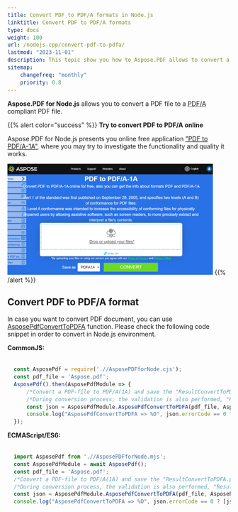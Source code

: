 ```yaml
---
title: Convert PDF to PDF/A formats in Node.js 
linktitle: Convert PDF to PDF/A formats
type: docs
weight: 100
url: /nodejs-cpp/convert-pdf-to-pdfa/
lastmod: "2023-11-01"
description: This topic show you how to Aspose.PDF allows to convert a PDF file to a PDF/A compliant PDF file in the Node.js environment.
sitemap:
    changefreq: "monthly"
    priority: 0.8
---
```


**Aspose.PDF for Node.js** allows you to convert a PDF file to a <abbr title="Portable Document Format / A">PDF/A</abbr> compliant PDF file. 

{{% alert color="success" %}}
**Try to convert PDF to PDF/A online**

Aspose.PDF for Node.js presents you online free application ["PDF to PDF/A-1A"](https://products.aspose.app/pdf/conversion/pdf-to-pdfa1a), where you may try to investigate the functionality and quality it works.

[![Aspose.PDF Convertion PDF to PDF/A with Free App](pdf_to_pdfa.png)](https://products.aspose.app/pdf/conversion/pdf-to-pdfa1a)
{{% /alert %}}


## Convert PDF to PDF/A format

In case you want to convert PDF document, you can use [AsposePdfConvertToPDFA](https://reference.aspose.com/pdf/nodejs-cpp/convert/asposepdfconverttopdfa/) function. 
Please check the following code snippet in order to convert in Node.js environment.

**CommonJS:**

```cjs

  const AsposePdf = require('.//AsposePDFforNode.cjs');
  const pdf_file = 'Aspose.pdf';
  AsposePdf().then(AsposePdfModule => {
      /*Convert a PDF-file to PDF/A(1A) and save the "ResultConvertToPDFA.pdf"*/
      /*During conversion process, the validation is also performed, "ResultConvertToPDFA.xml"*/
      const json = AsposePdfModule.AsposePdfConvertToPDFA(pdf_file, AsposePdfModule.PdfFormat.PDF_A_1A, "ResultConvertToPDFA.pdf", "ResultConvertToPDFALog.xml");
      console.log("AsposePdfConvertToPDFA => %O", json.errorCode == 0 ? [json.fileNameResult, json.fileNameLogResult] : json.errorText);
  });
```

**ECMAScript/ES6:**

```mjs

  import AsposePdf from './/AsposePDFforNode.mjs';
  const AsposePdfModule = await AsposePdf();
  const pdf_file = 'Aspose.pdf';
  /*Convert a PDF-file to PDF/A(1A) and save the "ResultConvertToPDFA.pdf"*/
  /*During conversion process, the validation is also performed, "ResultConvertToPDFA.xml"*/
  const json = AsposePdfModule.AsposePdfConvertToPDFA(pdf_file, AsposePdfModule.PdfFormat.PDF_A_1A, "ResultConvertToPDFA.pdf", "ResultConvertToPDFALog.xml");
  console.log("AsposePdfConvertToPDFA => %O", json.errorCode == 0 ? [json.fileNameResult, json.fileNameLogResult] : json.errorText);
```





